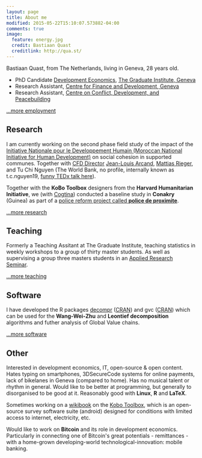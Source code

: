 ```yaml
---
layout: page
title: About me
modified: 2015-05-22T15:10:07.573882-04:00
comments: true
image:
  feature: energy.jpg
  credit: Bastiaan Quast
  creditlink: http://qua.st/
---
```


Bastiaan Quast, from The Netherlands, living in Geneva, 28 years old.

- PhD Candidate [Development Economics](http://graduateinstitute.ch/home/study/academicdepartments/international-economics/studying-economics/PhD_dvlpm_economics.html), [The Graduate Institute, Geneva](http://graduateinstitute.ch/)
- Research Assistant, [Centre for Finance and Development, Geneva](http://graduateinstitute.ch/home/research/centresandprogrammes/cfd/about-us/research-team.html)
- Research Assistant, [Centre on Conflict, Development, and Peacebuilding](http://graduateinstitute.ch/home/research/centresandprogrammes/ccdp/who-we-are/staff/bastiaan-quast.html)

[...more employment](/employment)


Research
-----------------
I am currently working on the second phase field study of the impact of the
[Initiative Nationale pour le Developpement Humain (Moroccan National Initiative for Human Development)](http://www.indh.gov.ma/index.php/en/)
on social cohesion in supported communes.
Together with [CFD Director](http://graduateinstitute.ch/home/research/centresandprogrammes/cfd.html)
[Jean-Louis Arcand](https://en.wikipedia.org/wiki/Jean-Louis_Arcand),
[Mattias Rieger](http://www.eui.eu/ProgrammesAndFellowships/MaxWeberProgramme/People/MaxWeberFellows/Fellows2013-2014/Rieger.aspx),
and Tu Chi Nguyen (The World Bank, no profile, internally known as t.c.nguyen19, [funny TEDx talk here](https://www.youtube.com/watch?v=vz4aom2cYUw)).

Together with the **KoBo Toolbox** designers from the **Harvard Humanitarian Initiative**,
we (with [Cogtina](http://coginta.org/)) conducted a baseline study in **Conakry** (Guinea) as part of a [police reform project called **police de proximite**](http://www.coginta.org/uploads/documents/16054bef85057f42b00451190c0b6cc5effbab38.pdf).

[...more research](/research)


Teaching
-----------------
Formerly a Teaching Assitant at The Graduate Institute, teaching statistics in weekly workshops to a group of thirty master students. As well as supervising a group three masters students in an [Applied Research Seminar](http://graduateinstitute.ch/home/study/courses/cours-2014-2015/masters-interdisciplinaires/mia/ia064---applied-research-seminar.html).

[...more teaching](/teaching)


Software
-----------------
I have developed the R packages [decompr](https://qua.st/decompr) ([CRAN](http://cran.r-project.org/web/packages/decompr/)) and gvc ([CRAN](http://cran.r-project.org/web/packages/gvc/index.html)) which can be used for the **Wang-Wei-Zhu** and **Leontief decomposition** algorithms and futher analysis of Global Value chains.

[...more software](/software)


Other
-----------------
Interested in development economics, IT, open-source & open content.
Hates typing on smartphones, 3DSecureCode systems for online payments,
lack of bikelanes in Geneva (compared to home).
Has no musical talent or rhythm in general.
Would like to be better at programming, but generally to disorganised to be good at it.
Reasonably good with **Linux**, **R** and **LaTeX**.

Sometimes working on a [wikibook](https://en.wikibooks.org/wiki/KoBo_Toolbox) on the [Kobo Toolbox](http://www.kobotoolbox.org/),
which is an open-source survey software suite (android) designed for conditions with limited access to internet, electricity, etc.

Would like to work on **Bitcoin** and its role in development economics. Particularly in connecting one of Bitcoin's great potentials - remittances - with a home-grown developing-world technological-innovation: mobile banking.

